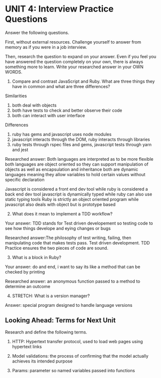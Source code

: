 # UNIT 4: Interview Practice Questions

Answer the following questions.

First, without external resources. Challenge yourself to answer from memory as if you were in a job interview.

Then, research the question to expand on your answer. Even if you feel you have answered the question completely on your own, there is always something more to learn. Write your researched answer in your OWN WORDS.

1. Compare and contrast JavaScript and Ruby. What are three things they have in common and what are three differences?

Similarities

1. both deal with objects 
2. both have tests to check and better observe their code 
3. both can interact with user interface

Differences

1. ruby has gems and javascript uses node modules 
2. javascript interacts through the DOM, ruby interacts through libraries 
3. ruby tests through rspec files and gems, javascript tests through yarn and jest

Researched answer:
Both languages are interpreted as to be more flexible
both languages are object oriented so they can support manipulation of objects as well as encapsulation and inheritance
both are dynamic languages meaning they allow variables to hold certain values without specific declaration

Javascript is considered a front end dev tool while ruby is considered a back end dev tool
javascript is dynamically typed while ruby can also use static typing tools
Ruby is strictly an object oriented program while javascript also deals with object but is prototype based

2. What does it mean to implement a TDD workflow?

Your answer: TDD stands for Test driven developement so testing code to see how things develope and eying changes or bugs

Researched answer:The philosophy of test writing, failing, then manipulating code that makes tests pass. Test driven development.  TDD Practice ensures the two pieces of code are sound.

3. What is a block in Ruby?

Your answer: do and end, i want to say its like a method that can be checked by printing 

Researched answer: an anonymous function passed to a method to determine an outcome

4. STRETCH: What is a version manager?

Answer: special program designed to handle language versions

## Looking Ahead: Terms for Next Unit

Research and define the following terms.

1. HTTP: Hypertext transfer protocol, used to load web pages using hypertext links

2. Model validations: the process of confirming that the model actually achieves its intended purpose

3. Params: parameter so named variables passed into functions
